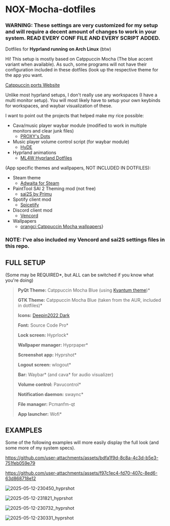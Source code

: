 # NOX-Mocha-dotfiles

### WARNING: These settings are very customized for my setup and will require a decent amount of changes to work in your system. READ EVERY CONF FILE AND EVERY SCRIPT ADDED.

Dotfiles for **Hyprland running on Arch Linux** (btw)

Hi! This setup is mostly based on Catppuccin Mocha (The blue accent variant when available).
As such, some programs will not have their configuration included in these dotfiles (look up the respective theme for the app you want.

[Catppuccin ports Website](https://catppuccin.com/ports/)

Unlike most hyprland setups, I don't really use any workspaces (I have a multi monitor setup).
You will most likely have to setup your own keybinds for workspaces, and waybar visualization of these.

I want to point out the projects that helped make my rice possible:

- Cava/music player waybar module (modified to work in multiple monitors and clear junk files)
  - [PROXY's Dots](https://github.com/PROxZIMA/.dotfiles/tree/master)
- Music player volume control script (for waybar module)
  - [HyDE](https://github.com/HyDE-Project/HyDE)
- Hyprland animations
  - [ML4W Hyprland Dotfiles](https://github.com/mylinuxforwork/dotfiles)
 
(App specific themes and wallpapers, NOT INCLUDED IN DOTFILES):
- Steam theme
  - [Adwaita for Steam](https://github.com/tkashkin/Adwaita-for-Steam)
- PaintTool SAI 2 Theming mod (not free)
  - [sai2S by Primu](https://ko-fi.com/s/e72022686f)
- Spotify client mod
  - [Spicetify](https://spicetify.app/)
- Discord client mod
  - [Vencord](https://vencord.dev/)
- Wallpapers
  - [orangci Catppuccin Mocha wallpapers](https://github.com/orangci/walls-catppuccin-mocha?tab=readme-ov-file)}
 
### NOTE: I've also included my Vencord and sai2S settings files in this repo.
 
## FULL SETUP
(Some may be REQUIRED*, but ALL can be switched if you know what you're doing)
> **PyQt Theme:** Catppuccin Mocha Blue (using [Kvantum theme](https://github.com/catppuccin/Kvantum))*
> 
> **GTK Theme:** Catppuccin Mocha Blue (taken from the AUR, included in dotfiles)*
> 
> **Icons:** [Deepin2022 Dark](https://www.gnome-look.org/p/1678986)
> 
> **Font:** Source Code Pro*
> 
> **Lock screen:** Hyprlock*
> 
> **Wallpaper manager:** Hyprpaper*
>
> **Screenshot app:** Hyprshot*
> 
> **Logout screen:** wlogout*
> 
> **Bar:** Waybar* (and cava* for audio visualizer)
>
> **Volume control:** Pavucontrol*
>
> **Notification daemon:** swaync*
>
> **File manager:** Pcmanfm-qt
>
> **App launcher:** Wofi*

## EXAMPLES
Some of the following examples will more easily display the full look (and some more of my system specs).

https://github.com/user-attachments/assets/bdfa1f9d-8c8a-4c3d-b5e3-751feb059e79

https://github.com/user-attachments/assets/f97c1ec4-fd70-407c-8ed6-63d868718e12

![2025-05-12-230450_hyprshot](https://github.com/user-attachments/assets/b9f1da2a-5007-4dfd-8465-8a93e3e51ead)

![2025-05-12-231821_hyprshot](https://github.com/user-attachments/assets/d4995756-59db-4059-ac16-02c3530abda4)

![2025-05-12-230732_hyprshot](https://github.com/user-attachments/assets/4a915a96-96dc-49f3-a455-4f5dd8f49d7a)

![2025-05-12-230331_hyprshot](https://github.com/user-attachments/assets/30fb6072-918d-443b-a233-63fa3c83ce8b)
